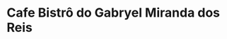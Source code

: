 <!DOCTYPE html>
<html lang="pt-br">
<head>
</head>
<body>
    <h1>Cafe Bistrô do Gabryel Miranda dos Reis</h1>
</body>
</html>
